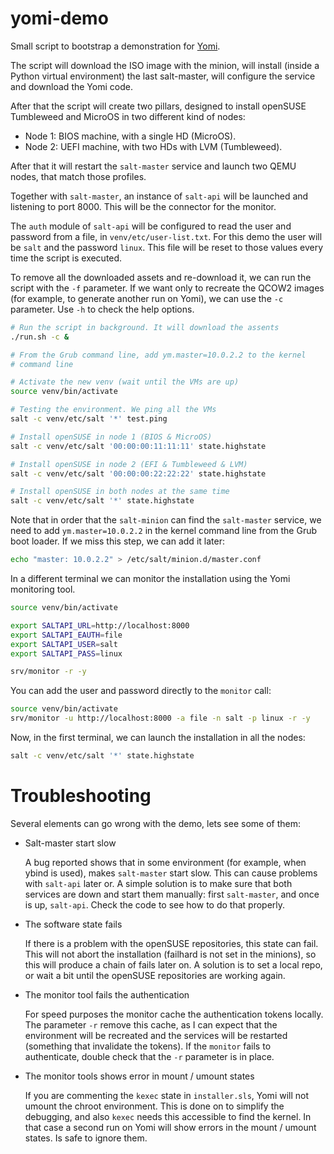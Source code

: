 # yomi-demo

Small script to bootstrap a demonstration for [Yomi](https://github.com/openSUSE/yomi).

The script will download the ISO image with the minion, will install
(inside a Python virtual environment) the last salt-master, will
configure the service and download the Yomi code.

After that the script will create two pillars, designed to install
openSUSE Tumbleweed and MicroOS in two different kind of nodes:

* Node 1: BIOS machine, with a single HD (MicroOS).
* Node 2: UEFI machine, with two HDs with LVM (Tumbleweed).

After that it will restart the `salt-master` service and launch two
QEMU nodes, that match those profiles.

Together with `salt-master`, an instance of `salt-api` will be
launched and listening to port 8000. This will be the connector for
the monitor.

The `auth` module of `salt-api` will be configured to read the user
and password from a file, in `venv/etc/user-list.txt`. For this demo
the user will be `salt` and the password `linux`. This file will be
reset to those values every time the script is executed.

To remove all the downloaded assets and re-download it, we can run the
script with the `-f` parameter. If we want only to recreate the QCOW2
images (for example, to generate another run on Yomi), we can use the
`-c` parameter. Use `-h` to check the help options.

```Bash
# Run the script in background. It will download the assents
./run.sh -c &

# From the Grub command line, add ym.master=10.0.2.2 to the kernel
# command line

# Activate the new venv (wait until the VMs are up)
source venv/bin/activate

# Testing the environment. We ping all the VMs
salt -c venv/etc/salt '*' test.ping

# Install openSUSE in node 1 (BIOS & MicroOS)
salt -c venv/etc/salt '00:00:00:11:11:11' state.highstate

# Install openSUSE in node 2 (EFI & Tumbleweed & LVM)
salt -c venv/etc/salt '00:00:00:22:22:22' state.highstate

# Install openSUSE in both nodes at the same time
salt -c venv/etc/salt '*' state.highstate
```

Note that in order that the `salt-minion` can find the `salt-master`
service, we need to add `ym.master=10.0.2.2` in the kernel command
line from the Grub boot loader. If we miss this step, we can add it
later:

```Bash
echo "master: 10.0.2.2" > /etc/salt/minion.d/master.conf
```

In a different terminal we can monitor the installation using the Yomi
monitoring tool.

```Bash
source venv/bin/activate

export SALTAPI_URL=http://localhost:8000
export SALTAPI_EAUTH=file
export SALTAPI_USER=salt
export SALTAPI_PASS=linux

srv/monitor -r -y
```

You can add the user and password directly to the `monitor` call:

```Bash
source venv/bin/activate
srv/monitor -u http://localhost:8000 -a file -n salt -p linux -r -y
```

Now, in the first terminal, we can launch the installation in all the
nodes:

```Bash
salt -c venv/etc/salt '*' state.highstate
```

# Troubleshooting

Several elements can go wrong with the demo, lets see some of them:

* Salt-master start slow

  A bug reported shows that in some environment (for example, when
  ybind is used), makes `salt-master` start slow. This can cause
  problems with `salt-api` later or. A simple solution is to make sure
  that both services are down and start them manually: first
  `salt-master`, and once is up, `salt-api`. Check the code to see how
  to do that properly.

* The software state fails

  If there is a problem with the openSUSE repositories, this state can
  fail. This will not abort the installation (failhard is not set in
  the minions), so this will produce a chain of fails later on. A
  solution is to set a local repo, or wait a bit until the openSUSE
  repositories are working again.
  
* The monitor tool fails the authentication

  For speed purposes the monitor cache the authentication tokens
  locally. The parameter `-r` remove this cache, as I can expect that
  the environment will be recreated and the services will be restarted
  (something that invalidate the tokens). If the `monitor` fails to
  authenticate, double check that the `-r` parameter is in place.

* The monitor tools shows error in mount / umount states

  If you are commenting the `kexec` state in `installer.sls`, Yomi
  will not umount the chroot environment. This is done on to simplify
  the debugging, and also `kexec` needs this accessible to find the
  kernel. In that case a second run on Yomi will show errors in the
  mount / umount states. Is safe to ignore them.
